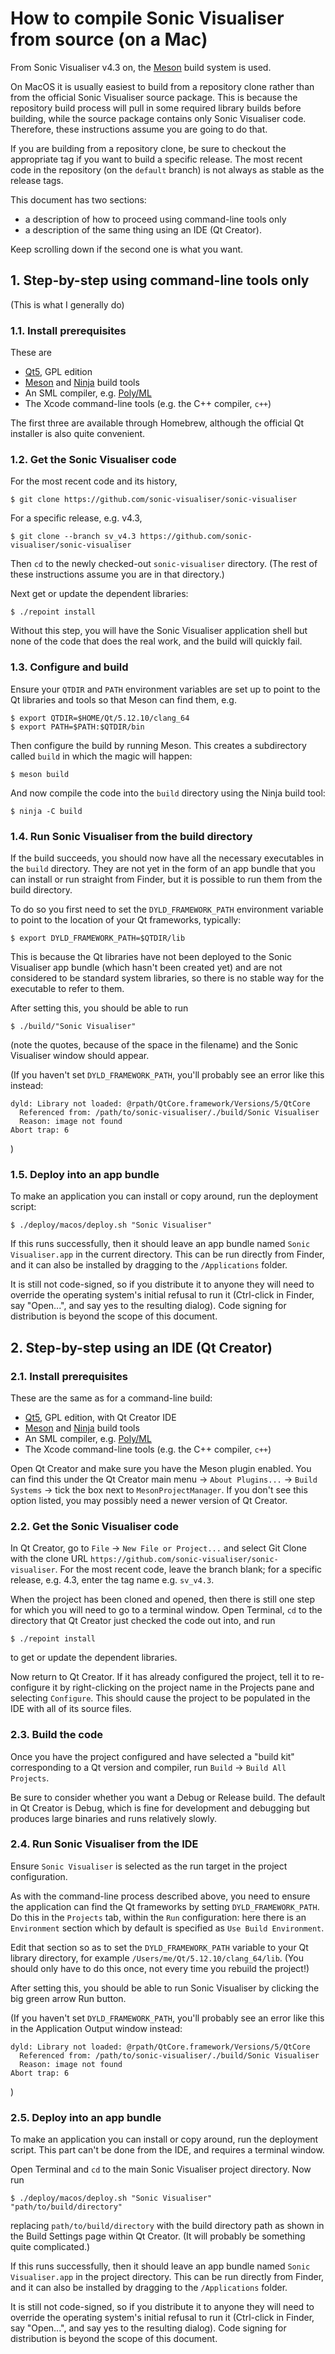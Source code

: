 
# How to compile Sonic Visualiser from source (on a Mac)

From Sonic Visualiser v4.3 on, the [Meson](https://mesonbuild.com)
build system is used.

On MacOS it is usually easiest to build from a repository clone rather
than from the official Sonic Visualiser source package. This is
because the repository build process will pull in some required
library builds before building, while the source package contains only
Sonic Visualiser code. Therefore, these instructions assume you are
going to do that.

If you are building from a repository clone, be sure to checkout the
appropriate tag if you want to build a specific release. The most
recent code in the repository (on the `default` branch) is not always
as stable as the release tags.

This document has two sections:

 * a description of how to proceed using command-line tools only
 * a description of the same thing using an IDE (Qt Creator).

Keep scrolling down if the second one is what you want.


## 1. Step-by-step using command-line tools only

(This is what I generally do)

### 1.1. Install prerequisites

These are

 * [Qt5](https://qt.io), GPL edition
 * [Meson](https://mesonbuild.com) and [Ninja](https://ninja-build.org)
build tools
 * An SML compiler, e.g. [Poly/ML](https://polyml.org)
 * The Xcode command-line tools (e.g. the C++ compiler, `c++`)

The first three are available through Homebrew, although the official
Qt installer is also quite convenient.

### 1.2. Get the Sonic Visualiser code

For the most recent code and its history,

```
$ git clone https://github.com/sonic-visualiser/sonic-visualiser
```

For a specific release, e.g. v4.3,

```
$ git clone --branch sv_v4.3 https://github.com/sonic-visualiser/sonic-visualiser
```

Then `cd` to the newly checked-out `sonic-visualiser` directory. (The
rest of these instructions assume you are in that directory.)

Next get or update the dependent libraries:

```
$ ./repoint install
```

Without this step, you will have the Sonic Visualiser application
shell but none of the code that does the real work, and the build will
quickly fail.

### 1.3. Configure and build

Ensure your `QTDIR` and `PATH` environment variables are set up to
point to the Qt libraries and tools so that Meson can find them, e.g.

```
$ export QTDIR=$HOME/Qt/5.12.10/clang_64
$ export PATH=$PATH:$QTDIR/bin
```

Then configure the build by running Meson. This creates a subdirectory
called `build` in which the magic will happen:

```
$ meson build
```

And now compile the code into the `build` directory using the Ninja
build tool:

```
$ ninja -C build
```

### 1.4. Run Sonic Visualiser from the build directory

If the build succeeds, you should now have all the necessary
executables in the `build` directory. They are not yet in the form of
an app bundle that you can install or run straight from Finder, but it
is possible to run them from the build directory.

To do so you first need to set the `DYLD_FRAMEWORK_PATH` environment
variable to point to the location of your Qt frameworks, typically:

```
$ export DYLD_FRAMEWORK_PATH=$QTDIR/lib
```

This is because the Qt libraries have not been deployed to the Sonic
Visualiser app bundle (which hasn't been created yet) and are not
considered to be standard system libraries, so there is no stable way
for the executable to refer to them.

After setting this, you should be able to run

```
$ ./build/"Sonic Visualiser"
```

(note the quotes, because of the space in the filename) and the Sonic
Visualiser window should appear.

(If you haven't set `DYLD_FRAMEWORK_PATH`, you'll probably see an error
like this instead:

```
dyld: Library not loaded: @rpath/QtCore.framework/Versions/5/QtCore
  Referenced from: /path/to/sonic-visualiser/./build/Sonic Visualiser
  Reason: image not found
Abort trap: 6
```
)

### 1.5. Deploy into an app bundle

To make an application you can install or copy around, run the
deployment script:

```
$ ./deploy/macos/deploy.sh "Sonic Visualiser"
```

If this runs successfully, then it should leave an app bundle named
`Sonic Visualiser.app` in the current directory. This can be run
directly from Finder, and it can also be installed by dragging to the
`/Applications` folder.

It is still not code-signed, so if you distribute it to anyone they
will need to override the operating system's initial refusal to run it
(Ctrl-click in Finder, say "Open...", and say yes to the resulting
dialog). Code signing for distribution is beyond the scope of this
document.


## 2. Step-by-step using an IDE (Qt Creator)

### 2.1. Install prerequisites

These are the same as for a command-line build:

 * [Qt5](https://qt.io), GPL edition, with Qt Creator IDE
 * [Meson](https://mesonbuild.com) and [Ninja](https://ninja-build.org)
build tools
 * An SML compiler, e.g. [Poly/ML](https://polyml.org)
 * The Xcode command-line tools (e.g. the C++ compiler, `c++`)

Open Qt Creator and make sure you have the Meson plugin enabled. You
can find this under the Qt Creator main menu -> `About Plugins...` ->
`Build Systems` -> tick the box next to `MesonProjectManager`. If you
don't see this option listed, you may possibly need a newer version of
Qt Creator.

### 2.2. Get the Sonic Visualiser code

In Qt Creator, go to `File` -> `New File or Project...` and select Git
Clone with the clone URL
`https://github.com/sonic-visualiser/sonic-visualiser`. For the most
recent code, leave the branch blank; for a specific release, e.g. 4.3,
enter the tag name e.g. `sv_v4.3`.

When the project has been cloned and opened, then there is still one
step for which you will need to go to a terminal window. Open
Terminal, `cd` to the directory that Qt Creator just checked the code
out into, and run

```
$ ./repoint install
```

to get or update the dependent libraries.

Now return to Qt Creator. If it has already configured the project,
tell it to re-configure it by right-clicking on the project name in
the Projects pane and selecting `Configure`. This should cause the
project to be populated in the IDE with all of its source files.

### 2.3. Build the code

Once you have the project configured and have selected a "build kit"
corresponding to a Qt version and compiler, run `Build` -> `Build All
Projects`.

Be sure to consider whether you want a Debug or Release build. The
default in Qt Creator is Debug, which is fine for development and
debugging but produces large binaries and runs relatively slowly.

### 2.4. Run Sonic Visualiser from the IDE

Ensure `Sonic Visualiser` is selected as the run target in the project
configuration.

As with the command-line process described above, you need to ensure
the application can find the Qt frameworks by setting
`DYLD_FRAMEWORK_PATH`. Do this in the `Projects` tab, within the `Run`
configuration: here there is an `Environment` section which by default
is specified as `Use Build Environment`.

Edit that section so as to set the `DYLD_FRAMEWORK_PATH` variable to
your Qt library directory, for example
`/Users/me/Qt/5.12.10/clang_64/lib`. (You should only have to do this
once, not every time you rebuild the project!)

After setting this, you should be able to run Sonic Visualiser by
clicking the big green arrow Run button.

(If you haven't set `DYLD_FRAMEWORK_PATH`, you'll probably see an error
like this in the Application Output window instead:

```
dyld: Library not loaded: @rpath/QtCore.framework/Versions/5/QtCore
  Referenced from: /path/to/sonic-visualiser/./build/Sonic Visualiser
  Reason: image not found
Abort trap: 6
```
)

### 2.5. Deploy into an app bundle

To make an application you can install or copy around, run the
deployment script. This part can't be done from the IDE, and requires
a terminal window.

Open Terminal and `cd` to the main Sonic Visualiser project
directory. Now run

```
$ ./deploy/macos/deploy.sh "Sonic Visualiser" "path/to/build/directory"
```

replacing `path/to/build/directory` with the build directory path as
shown in the Build Settings page within Qt Creator. (It will probably
be something quite complicated.)

If this runs successfully, then it should leave an app bundle named
`Sonic Visualiser.app` in the project directory. This can be run
directly from Finder, and it can also be installed by dragging to the
`/Applications` folder.

It is still not code-signed, so if you distribute it to anyone they
will need to override the operating system's initial refusal to run it
(Ctrl-click in Finder, say "Open...", and say yes to the resulting
dialog). Code signing for distribution is beyond the scope of this
document.

